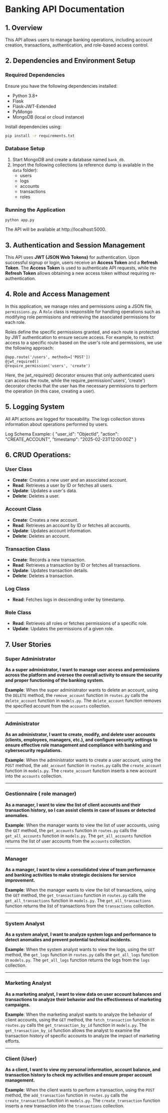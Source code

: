 # Banking API Documentation

## 1. Overview

This API allows users to manage banking operations, including account creation, transactions, authentication, and role-based access control.

## 2. Dependencies and Environment Setup

### Required Dependencies

Ensure you have the following dependencies installed:

- Python 3.8+
- Flask
- Flask-JWT-Extended
- PyMongo
- MongoDB (local or cloud instance)

Install dependencies using:


```bash
pip install -r requirements.txt
```


### Database Setup

1. Start MongoDB and create a database named `bank_db`.
2. Import the following collections (a reference dump is available in the `data` folder):
   - users
   - logs
   - accounts
   - transactions
   - roles

### Running the Application
```
python app.py
```
The API will be available at http://localhost:5000.


## 3. Authentication and Session Management
This API uses **JWT (JSON Web Tokens)** for authentication. 
Upon successful signup or login, users receive an **Access Token** and a **Refresh Token**.
The **Access Token** is used to authenticate API requests, while the **Refresh Token** allows obtaining a new access token without requiring re-authentication.


## 4. Role and Access Management

In this application, we manage roles and permissions using a JSON file, `permissions.py`. A `Role` class is responsible for handling operations such as modifying role permissions and retrieving the associated permissions for each role.

Roles define the specific permissions granted, and each route is protected by JWT authentication to ensure secure access. For example, to restrict access to a specific route based on the user's role and permissions, we use the following approach:

```
@app.route('/users', methods=['POST'])
@jwt_required()
@require_permission('users', 'create')
```

Here, the jwt_required() decorator ensures that only authenticated users can access the route, while the require_permission('users', 'create') decorator checks that the user has the necessary permissions to perform the operation (in this case, creating a user).


## 5. Logging System

All API actions are logged for traceability. The logs collection stores information about operations performed by users.

Log Schema Example:
{
"user_id": "ObjectId",
"action": "CREATE_ACCOUNT",
"timestamp": "2025-02-23T12:00:00Z"
}

## 6. CRUD Operations:

### User Class
- **Create**: Creates a new user and an associated account.
- **Read**: Retrieves a user by ID or fetches all users.
- **Update**: Updates a user's data.
- **Delete**: Deletes a user.

### Account Class
- **Create**: Creates a new account.
- **Read**: Retrieves an account by ID or fetches all accounts.
- **Update**: Updates account information.
- **Delete**: Deletes an account.

### Transaction Class
- **Create**: Records a new transaction.
- **Read**: Retrieves a transaction by ID or fetches all transactions.
- **Update**: Updates transaction details.
- **Delete**: Deletes a transaction.

### Log Class
- **Read**: Fetches logs in descending order by timestamp.

### Role Class
- **Read**: Retrieves all roles or fetches permissions of a specific role.
- **Update**: Updates the permissions of a given role.


## 7. User Stories

### Super Administrator
**As a super administrator, I want to manage user access and permissions across the platform and oversee the overall activity to ensure the security and proper functioning of the banking system.**

**Example**: When the super administrator wants to delete an account, using the `DELETE` method, the `remove_account` function in `routes.py` calls the `delete_account` function in `models.py`. The `delete_account` function removes the specified account from the `accounts` collection.

---

### Administrator
**As an administrator, I want to create, modify, and delete user accounts (clients, employees, managers, etc.), and configure security settings to ensure effective role management and compliance with banking and cybersecurity regulations.**

**Example**: When the administrator wants to create a user account, using the `POST` method, the `add_account` function in `routes.py` calls the `create_account` function in `models.py`. The `create_account` function inserts a new account into the `accounts` collection.

---

### Gestionnaire ( role manager)
**As a manager, I want to view the list of client accounts and their transaction history, so I can assist clients in case of issues or detected anomalies.**

**Example**: When the manager wants to view the list of user accounts, using the `GET` method, the `get_accounts` function in `routes.py` calls the `get_all_accounts` function in `models.py`. The `get_all_accounts` function returns the list of user accounts from the `accounts` collection.

---

### Manager
**As a manager, I want to view a consolidated view of team performance and banking activities to make strategic decisions for service improvement.**

**Example**: When the manager wants to view the list of transactions, using the `GET` method, the `get_transactions` function in `routes.py` calls the `get_all_transactions` function in `models.py`. The `get_all_transactions` function returns the list of transactions from the `transactions` collection.

---

### System Analyst
**As a system analyst, I want to analyze system logs and performance to detect anomalies and prevent potential technical incidents.**

**Example**: When the system analyst wants to view the logs, using the `GET` method, the `get_logs` function in `routes.py` calls the `get_all_logs` function in `models.py`. The `get_all_logs` function returns the logs from the `logs` collection.

---

### Marketing Analyst
**As a marketing analyst, I want to view data on user account balances and transactions to analyze their behavior and the effectiveness of marketing campaigns.**

**Example**: When the marketing analyst wants to analyze the behavior of client accounts, using the `GET` method, the `fetch_transaction` function in `routes.py` calls the `get_transaction_by_id` function in `models.py`. The `get_transaction_by_id` function allows the analyst to examine the transaction history of specific accounts to analyze the impact of marketing efforts.

---

### Client (User)
**As a client, I want to view my personal information, account balance, and transaction history to check my activities and ensure proper account management.**

**Example**: When the client wants to perform a transaction, using the `POST` method, the `add_transaction` function in `routes.py` calls the `create_transaction` function in `models.py`. The `create_transaction` function inserts a new transaction into the `transactions` collection.


